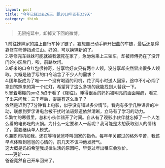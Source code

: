 ```yaml
---
layout: post
title: "今年已经过去26天，距2018年还有339天"
category: think
---
```


> 无限拖延中，卸掉又下回的微博。

1.前往妹妹家的路上自行车掉了链子，妄想自己动手解开扭曲的车链，最后还是得靠修车师傅指点江山。好的，可以换辆新的了。   
2.等修完车妹妹可能就被我饿死在家了，急匆匆乘上三轮车，却被师傅扔在了没开门的小区后门，唉，前路坎坷。   
3.虾米的口令红包很神奇，分享给好友只有两个人领，没分享却突然冒出很多人领取。大概是随手写的口令暗含了不少人的需求？   
4.团年饭成为了唯一一个没有喝酒的司机，花了两小时送人回家，途中不小心闯了拿到驾照来的第一个红灯，希望背了这么多锅的我能找到人替我一下。   
5.冒着爆棚的pm2.5终于看了《降临》。睡得很香的妈妈被明亮的画面晃醒，看完了出来问我：三千年后，雾霾有这么重了？   
依然是迟到了7分钟看上电影，似乎没有错过多少情节，看完有多学几种语言的冲动，联想到罗孚讲电台被干扰时法语频道依然清晰，立马有了学习的动力。   
5.繁忙的寒假里，总和小伙伴错开了时间。自从有了观影小伙伴就忘掉了一个人怎么看的电影吃的火锅。为什么一定要和人一起呢？我可能是太想获取别人的情绪了，需要继续单人模式。   
6.兼职司机如我，还在等待爸爸呼叫回家的指令。每年年关都过的格外辛苦，我该早点体察到爸爸的心情的，前几天不该冲他发脾气。   
这大概是妈妈希望我规律生活的原因吧，毕竟过年出租车会涨价。  
----更新----  
爸爸竟然自己开车回来了。  

